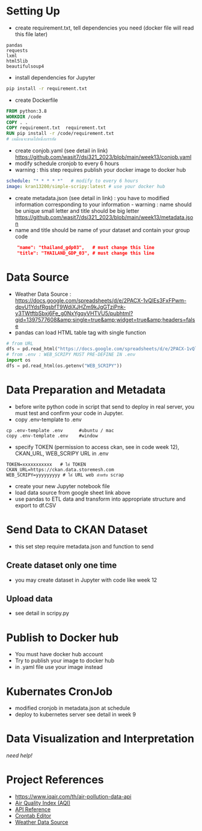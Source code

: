 # Setting Up
* create requirement.txt, tell dependencies you need (docker file will read this file later)
```
pandas
requests
lxml
html5lib
beautifulsoup4
```
* install dependencies for Jupyter
```bash
pip install -r requirement.txt 
```
* create Dockerfile
```Dockerfile
FROM python:3.8
WORKDIR /code
COPY . .
COPY requirement.txt  requirement.txt
RUN pip install -r /code/requirement.txt
# เหมือนจะขาดไปหนึ่งบรรทัด
```

* create conjob.yaml (see detail in link)
https://github.com/wasit7/dsi321_2023/blob/main/week13/conjob.yaml
* modify schedule cronjob to every 6 hours
* warning : this step requires publish your docker image to docker hub 
```yaml
schedule: "* * * * *"   # modify to every 6 hours
image: kran13200/simple-scripy:latest # use your docker hub
```
* create metadata.json  (see detail in link) : you have to modified information corresponding to your information - warning : name should be unique small letter and title should be big letter  
https://github.com/wasit7/dsi321_2023/blob/main/week13/metadata.json
* name and title should be name of your dataset and contain your group code
```json
    "name": "thailand_gdp03",   # must change this line
    "title": "THAILAND_GDP_03", # must change this line
```

# Data Source
* Weather Data Source : https://docs.google.com/spreadsheets/d/e/2PACX-1vQlEs3FxFPwm-dpvU1YdsfRgsbfT9WdiXJHZm9kJgGTziPnk-y3TWtftbSbxj6Fe_g0NxYgqyVHTVU5/pubhtml?gid=1397577608&amp;single=true&amp;widget=true&amp;headers=false
* pandas can load HTML table tag with single function
```python
# from URL
dfs = pd.read_html("https://docs.google.com/spreadsheets/d/e/2PACX-1vQlEs3FxFPwm-dpvU1YdsfRgsbfT9WdiXJHZm9kJgGTziPnk-y3TWtftbSbxj6Fe_g0NxYgqyVHTVU5/pubhtml?gid=1397577608&amp;single=true&amp;widget=true&amp;headers=false")
# from .env : WEB_SCRIPY MUST PRE-DEFINE IN .env
import os
dfs = pd.read_html(os.getenv("WEB_SCRIPY"))
```


# Data Preparation and Metadata
* before write python code in script that send to deploy in real server, you must test and confirm your code in Jupyter.
* copy .env-template to .env
```
cp .env-template .env      #ubuntu / mac
copy .env-template .env    #window
```
* specify TOKEN (permission to access ckan, see in code week 12), CKAN_URL, WEB_SCRIPY URL in .env
```
TOKEN=xxxxxxxxxxx   # ใส่ TOKEN
CKAN_URL=https://ckan.data.storemesh.com
WEB_SCRIPY=yyyyyyyyy # ใส่ URL web สำหรับ scrap 
```
* create your new Jupyter notebook file 
* load data source from google sheet link above
* use pandas to ETL data and transform into appropriate structure and export to df.CSV

# Send Data to CKAN Dataset

* this set step require metadata.json and function to send 
## Create dataset only one time
* you may create dataset in Jupyter with code like week 12 

## Upload data
* see detail in scripy.py

# Publish to Docker hub
* You must have docker hub account
* Try to publish your image to docker hub
* in .yaml file use your image instead

# Kubernates CronJob
* modified cronjob in metadata.json at schedule
* deploy to kubernetes server see detail in week 9

# Data Visualization and Interpretation
*need help!*

# Project References
* https://www.iqair.com/th/air-pollution-data-api
* [Air Quality Index (AQI)](https://en.wikipedia.org/wiki/Air_quality_index)
* [API Reference](https://api-docs.iqair.com/)
* [Crontab Editor](https://crontab.guru/#*_*/6_*_*_*)
* [Weather Data Source](https://docs.google.com/spreadsheets/d/e/2PACX-1vQlEs3FxFPwm-dpvU1YdsfRgsbfT9WdiXJHZm9kJgGTziPnk-y3TWtftbSbxj6Fe_g0NxYgqyVHTVU5/pubhtml?gid=1397577608&amp;single=true&amp;widget=true&amp;headers=false)